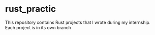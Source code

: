 # rust_practic
This repository contains Rust projects that I wrote during my internship. Each project is in its own branch